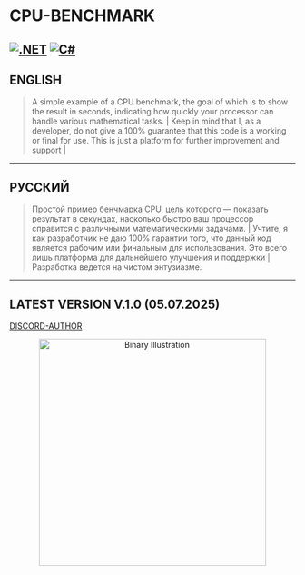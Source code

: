 # CPU-BENCHMARK

[![.NET](https://img.shields.io/badge/.NET-9.0-blueviolet?logo=dotnet)](https://dotnet.microsoft.com/)  [![C#](https://img.shields.io/badge/C%23-9.0-brightgreen?logo=csharp)](https://learn.microsoft.com/dotnet/csharp/whats-new/csharp-9-0)
---

## ENGLISH

> A simple example of a CPU benchmark, the goal of which is to show the result in seconds, indicating how quickly your processor can handle various mathematical tasks. 
>  | Keep in mind that I, as a developer, do not give a 100% guarantee that this code is a working or final for use. This is just a platform for further improvement and support |

---

## РУССКИЙ

> Простой пример бенчмарка CPU, цель которого — показать результат в секундах, насколько быстро ваш процессор справится с различными математическими задачами.
>  | Учтите, я как разработчик не даю 100% гарантии того, что данный код является рабочим или финальным для использования. Это всего лишь платформа для дальнейшего улучшения и поддержки | Разработка ведется на чистом энтузиазме.

---

## LATEST VERSION V.1.0 (05.07.2025)

[DISCORD-AUTHOR](https://discord.gg/uMjN6xrDjM)

<p align="center">
  <img src="https://znanierussia.ru/articles/wmedia/wikipedia/commons/1/17/Binario_cropped.png" alt="Binary Illustration" width="400">
</p>
